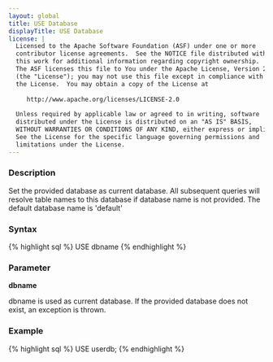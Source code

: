 ```yaml
---
layout: global
title: USE Database
displayTitle: USE Database
license: |
  Licensed to the Apache Software Foundation (ASF) under one or more
  contributor license agreements.  See the NOTICE file distributed with
  this work for additional information regarding copyright ownership.
  The ASF licenses this file to You under the Apache License, Version 2.0
  (the "License"); you may not use this file except in compliance with
  the License.  You may obtain a copy of the License at
 
     http://www.apache.org/licenses/LICENSE-2.0
 
  Unless required by applicable law or agreed to in writing, software
  distributed under the License is distributed on an "AS IS" BASIS,
  WITHOUT WARRANTIES OR CONDITIONS OF ANY KIND, either express or implied.
  See the License for the specific language governing permissions and
  limitations under the License.
---
```


### Description
Set the provided database as current database. All subsequent queries will resolve
table names to this database if database name is not provided. The default database name is 'default'

### Syntax
{% highlight sql %}
USE dbname
{% endhighlight %}

### Parameter

 **dbname**

 dbname is used as current database. If the provided database does not exist, an exception is thrown.


### Example
{% highlight sql %}
USE userdb;
{% endhighlight %}
